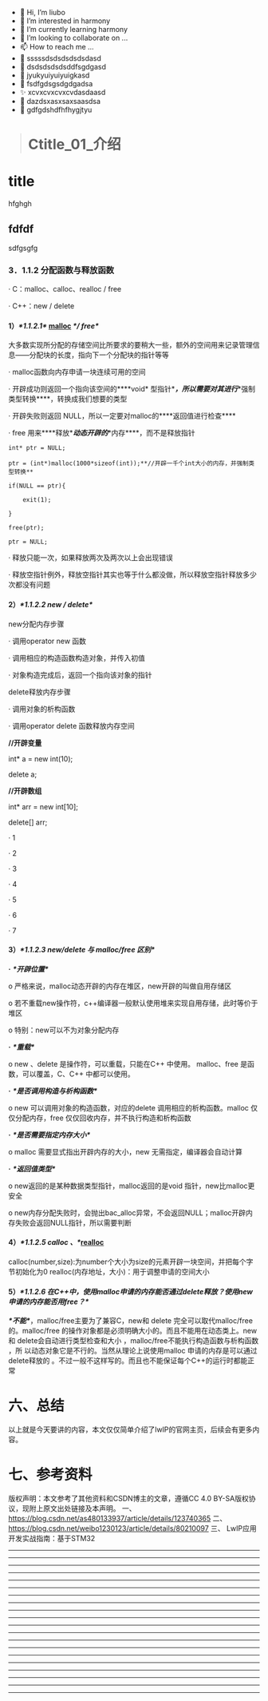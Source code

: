 * 👋 Hi, I’m liubo
* 👀 I’m interested in harmony
* 🌱 I’m currently learning harmony
* 💞️ I’m looking to collaborate on ...
* 📫 How to reach me ...
* 📇 sssssdsdsdsdsdsdasd
* 🎃 dsdsdsdsdsddfsgdgasd
* 🍺 jyukyuiyuiyuigkasd
* 🍥 fsdfgdsgsdgdgadsa
* ✨ xcvxcvxcvxcvdasdaasd
* 🍰 dazdsxasxsaxsaasdsa
* 🚨 gdfgdshdfhfhygjtyu

> # Ctitle\_01_介绍

# title

hfghgh

## fdfdf

sdfgsgfg













### 3．1.1.2 分配函数与释放函数

· C：malloc、calloc、realloc / free

· C++：new / delete

#### **1）*****\*1.1.2.1\**** [malloc](https://so.csdn.net/so/search?q=malloc&spm=1001.2101.3001.7020) ***\*/ free\****

大多数实现所分配的存储空间比所要求的要稍大一些，额外的空间用来记录管理信息——分配块的长度，指向下一个分配块的指针等等

· malloc函数向内存申请一块连续可用的空间

· 开辟成功则返回一个指向该空间的***\*void\* 型指针\****，所以需要对其进行***\*强制类型转换\****，转换成我们想要的类型

· 开辟失败则返回 NULL，所以一定要对malloc的***\*返回值进行检查\****

· free 用来***\*释放\****动态开辟的***\*内存\****，而不是释放指针

```
int* ptr = NULL;

ptr = (int*)malloc(1000*sizeof(int));**//开辟一千个int大小的内存，并强制类型转换**

if(NULL == ptr){

	exit(1);

}

free(ptr);

ptr = NULL;
```



· 释放只能一次，如果释放两次及两次以上会出现错误

· 释放空指针例外，释放空指针其实也等于什么都没做，所以释放空指针释放多少次都没有问题

#### **2）*****\*1.1.2.2 new / delete\****

new分配内存步骤

· 调用operator new 函数

· 调用相应的构造函数构造对象，并传入初值

· 对象构造完成后，返回一个指向该对象的指针

delete释放内存步骤

· 调用对象的析构函数

· 调用operator delete 函数释放内存空间

**//开辟变量**

int* a = new int(10);

delete a;

 

**//开辟数组**

int* arr = new int[10];

delete[] arr;

· 1

· 2

· 3

· 4

· 5

· 6

· 7

#### **3）*****\*1.1.2.3 new/delete 与 malloc/free 区别\****

**·** ***\*开辟位置\****

o 严格来说，malloc动态开辟的内存在堆区，new开辟的叫做自用存储区

o 若不重载new操作符，c++编译器一般默认使用堆来实现自用存储，此时等价于堆区

o 特别：new可以不为对象分配内存

**·** ***\*重载\****

o new 、delete 是操作符，可以重载，只能在C++ 中使用。 malloc、free 是函数，可以覆盖，C、C++ 中都可以使用。

**·** ***\*是否调用构造与析构函数\****

o new 可以调用对象的构造函数，对应的delete 调用相应的析构函数。malloc 仅仅分配内存，free 仅仅回收内存，并不执行构造和析构函数

**·** ***\*是否需要指定内存大小\****

o malloc 需要显式指出开辟内存的大小，new 无需指定，编译器会自动计算

**·** ***\*返回值类型\****

o new返回的是某种数据类型指针，malloc返回的是void 指针，new比malloc更安全

o new内存分配失败时，会抛出bac_alloc异常，不会返回NULL；malloc开辟内存失败会返回NULL指针，所以需要判断

#### **4）*****\*1.1.2.5 calloc 、\****[realloc](https://so.csdn.net/so/search?q=realloc&spm=1001.2101.3001.7020)

calloc(number,size):为number个大小为size的元素开辟一块空间，并把每个字节初始化为0
realloc(内存地址，大小)：用于调整申请的空间大小

#### **5）*****\*1.1.2.6 在C++中，使用malloc申请的内存能否通过delete释放？使用new申请的内存能否用free？\****

***\*不能\****，malloc/free主要为了兼容C，new和 delete 完全可以取代malloc/free的。malloc/free 的操作对象都是必须明确大小的。而且不能用在动态类上。new 和 delete会自动进行类型检查和大小 ，malloc/free不能执行构造函数与析构函数 ，所 以动态对象它是不行的。当然从理论上说使用malloc 申请的内存是可以通过delete释放的 。不过一般不这样写的。而且也不能保证每个C++的运行时都能正常












# 六、总结

以上就是今天要讲的内容，本文仅仅简单介绍了lwIP的官网主页，后续会有更多内容。

# 七、参考资料

版权声明：本文参考了其他资料和CSDN博主的文章，遵循CC 4.0 BY-SA版权协议，现附上原文出处链接及本声明。
一、 https://blog.csdn.net/as480133937/article/details/123740365
二、 https://blog.csdn.net/weibo1230123/article/details/80210097
三、 LwIP应用开发实战指南：基于STM32

---

---

---

---

---

---

---

---

---

---

---

---

---

---

---

---

---

---

---

---
